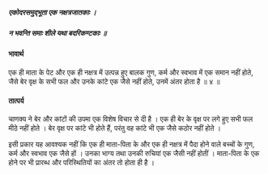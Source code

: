 ##### एकोदरसमुद्भूता एक नक्षत्रजातकाः ।
##### न भवन्ति समाः शीले यथा बदरिकण्टकाः ॥

#### भावार्थ

एक ही माता के पेट और एक ही नक्षत्र में उत्पन्न हुए बालक गुण, कर्म और स्वभाव में एक समान नहीं होते, जैसे बेर वृक्ष के सभी फल और उनके कांटे एक जैसे नहीं होते, उनमें अंतर होता है ॥ ४ ॥

#### तात्पर्य

चाणक्य ने बेर और कांटों की उपमा एक विशेष विचार से दी है । एक ही बेर के वृक्ष पर लगे हुए सभी फल मीठे नहीं होते । बेर वृक्ष पर कांटे भी होते हैं, परंतु वह कांटे भी एक जैसे कठोर नहीं होते ।

इसी प्रकार यह आवश्यक नहीं कि एक ही माता-पिता के और एक ही नक्षत्र में पैदा होने वाले बच्चों के गुण, कर्म और स्वभाव एक जैसे हों । उनका भाग्य तथा उनकी रुचियां एक जैसी नहीं होतीं । माता-पिता के एक होने पर भी प्रारब्ध और परिस्थितियों का अंतर तो होता ही है ।